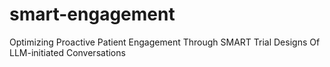 # smart-engagement
Optimizing Proactive Patient Engagement Through SMART Trial Designs Of LLM-initiated Conversations
